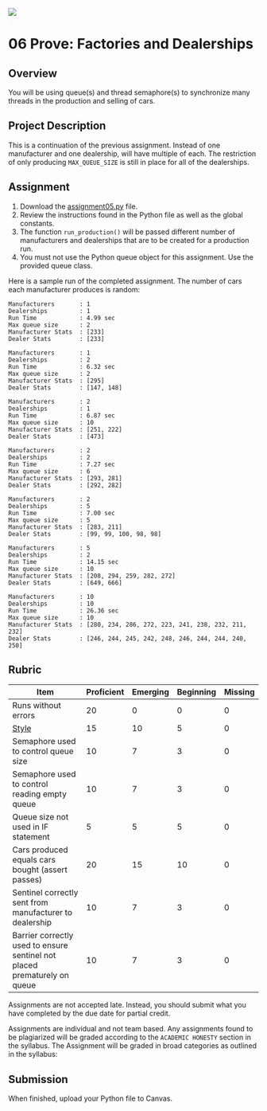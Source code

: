 ![](../site/banner.png)

# 06 Prove: Factories and Dealerships

## Overview

You will be using queue(s) and thread semaphore(s) to synchronize many threads in the production and selling of cars.

## Project Description

This is a continuation of the previous assignment.  Instead of one manufacturer and one dealership, will have multiple of each.  The restriction of only producing `MAX_QUEUE_SIZE` is still in place for all of the dealerships.

## Assignment

1. Download the [assignment05.py](assignment05.py) file.
2. Review the instructions found in the Python file as well as the global constants.
4. The function `run_production()` will be passed different number of manufacturers and dealerships that are to be created for a production run.
5. You must not use the Python queue object for this assignment.  Use the provided queue class.

Here is a sample run of the completed assignment.  The number of cars each manufacturer produces is random:

```
Manufacturers       : 1
Dealerships         : 1
Run Time            : 4.99 sec
Max queue size      : 2
Manufacturer Stats  : [233]
Dealer Stats        : [233]

Manufacturers       : 1
Dealerships         : 2
Run Time            : 6.32 sec
Max queue size      : 2
Manufacturer Stats  : [295]
Dealer Stats        : [147, 148]

Manufacturers       : 2
Dealerships         : 1
Run Time            : 6.87 sec
Max queue size      : 10
Manufacturer Stats  : [251, 222]
Dealer Stats        : [473]

Manufacturers       : 2
Dealerships         : 2
Run Time            : 7.27 sec
Max queue size      : 6
Manufacturer Stats  : [293, 281]
Dealer Stats        : [292, 282]

Manufacturers       : 2
Dealerships         : 5
Run Time            : 7.00 sec
Max queue size      : 5
Manufacturer Stats  : [283, 211]
Dealer Stats        : [99, 99, 100, 98, 98]

Manufacturers       : 5
Dealerships         : 2
Run Time            : 14.15 sec
Max queue size      : 10
Manufacturer Stats  : [208, 294, 259, 282, 272]
Dealer Stats        : [649, 666]

Manufacturers       : 10
Dealerships         : 10
Run Time            : 26.36 sec
Max queue size      : 10
Manufacturer Stats  : [280, 234, 286, 272, 223, 241, 238, 232, 211, 232]
Dealer Stats        : [246, 244, 245, 242, 248, 246, 244, 244, 240, 250]
```


## Rubric

Item | Proficient | Emerging | Beginning | Missing
--- | --- | --- | --- | ---
Runs without errors | 20 | 0 | 0 | 0
[Style](../../style.md) | 15 | 10 | 5 | 0
Semaphore used to control queue size | 10 | 7 | 3 | 0
Semaphore used to control reading empty queue | 10 | 7 | 3 | 0
Queue size not used in IF statement | 5 | 5 | 5 | 0
Cars produced equals cars bought (assert passes) | 20 | 15 | 10 | 0
Sentinel correctly sent from manufacturer to dealership | 10 | 7 | 3 | 0
Barrier correctly used to ensure sentinel not placed prematurely on queue | 10 | 7 | 3 | 0

Assignments are not accepted late. Instead, you should submit what you have completed by the due date for partial credit.

Assignments are individual and not team based.  Any assignments found to be  plagiarized will be graded according to the `ACADEMIC HONESTY` section in the syllabus. The Assignment will be graded in broad categories as outlined in the syllabus:

## Submission

When finished, upload your Python file to Canvas.